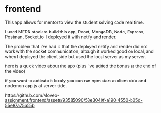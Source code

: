 # frontend
This app allows for mentor to view the student solving code real time.

I used MERN stack to build this app, React, MongoDB, Node, Express, Postman, Socket.io.
I deployed it with netify and render.

The problem that i've had is that the deployed netify and render did not work with the socket communication, 
altough it worked good on local, and when I deployed the client side but used the local server as my server.

here is a quick video about the app (plus i've added the bonus at the end of the video)

if you want to activate it localy you can run npm start at client side and nodemon app.js at server side.

https://github.com/Moveo-assignment/frontend/assets/93585090/53e3040f-a190-4550-b05d-55e87a75a55b

